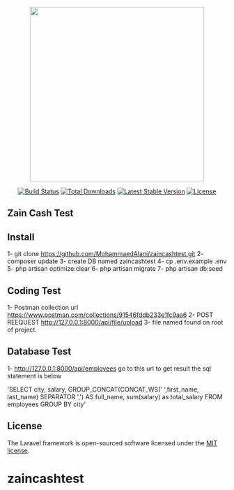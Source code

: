 <p align="center"><a href="https://laravel.com" target="_blank"><img src="https://raw.githubusercontent.com/laravel/art/master/logo-lockup/5%20SVG/2%20CMYK/1%20Full%20Color/laravel-logolockup-cmyk-red.svg" width="400"></a></p>

<p align="center">
<a href="https://travis-ci.org/laravel/framework"><img src="https://travis-ci.org/laravel/framework.svg" alt="Build Status"></a>
<a href="https://packagist.org/packages/laravel/framework"><img src="https://img.shields.io/packagist/dt/laravel/framework" alt="Total Downloads"></a>
<a href="https://packagist.org/packages/laravel/framework"><img src="https://img.shields.io/packagist/v/laravel/framework" alt="Latest Stable Version"></a>
<a href="https://packagist.org/packages/laravel/framework"><img src="https://img.shields.io/packagist/l/laravel/framework" alt="License"></a>
</p>

## Zain Cash Test


## Install

1- git clone https://github.com/MohammaedAlani/zaincashtest.git
2- composer update
3- create DB named zaincashtest
4- cp .env.example .env
5- php artisan optimize:clear
6- php artisan migrate
7- php artisan db:seed


## Coding Test
1- Postman collection url https://www.postman.com/collections/91546fddb233e1fc9aa6
2- POST REEQUEST http://127.0.0.1:8000/api/file/upload
3- file named found on root of project.


## Database Test
1- http://127.0.0.1:8000/api/employees go to this url to get result
the sql statement is below

'SELECT city, salary, GROUP_CONCAT(CONCAT_WS(' ',first_name, last_name) SEPARATOR ',') AS full_name, sum(salary) as total_salary FROM employees GROUP BY city'

## License

The Laravel framework is open-sourced software licensed under the [MIT license](https://opensource.org/licenses/MIT).
# zaincashtest
